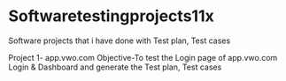 # Softwaretestingprojects11x
Software projects that i have done with Test plan, Test cases

Project 1- app.vwo.com
Objective-To test the Login page of app.vwo.com Login & Dashboard
and generate the Test plan, Test cases
